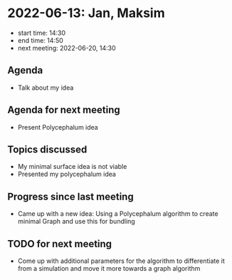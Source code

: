 # 2022-06-13: Jan, Maksim

* start time: 14:30
* end time: 14:50
* next meeting: 2022-06-20, 14:30

## Agenda

* Talk about my idea

## Agenda for next meeting

* Present Polycephalum idea 

## Topics discussed

* My minimal surface idea is not viable
* Presented my polycephalum idea

## Progress since last meeting

* Came up with a new idea: Using a Polycephalum algorithm to create minimal Graph
and use this for bundling

## TODO for next meeting

* Come up with additional parameters for the algorithm to differentiate it from a simulation and move it more towards a graph algorithm